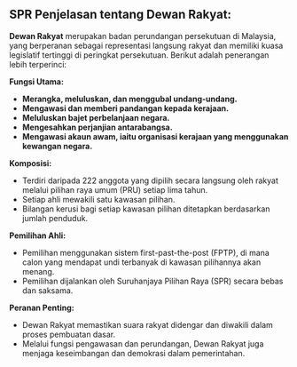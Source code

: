 ## SPR Penjelasan tentang Dewan Rakyat:

**Dewan Rakyat** merupakan badan perundangan persekutuan di Malaysia, yang berperanan sebagai representasi langsung rakyat dan memiliki kuasa legislatif tertinggi di peringkat persekutuan. Berikut adalah penerangan lebih terperinci:

**Fungsi Utama:**

* **Merangka, meluluskan, dan menggubal undang-undang.**
* **Mengawasi dan memberi pandangan kepada kerajaan.**
* **Meluluskan bajet perbelanjaan negara.**
* **Mengesahkan perjanjian antarabangsa.**
* **Mengawasi akaun awam, iaitu organisasi kerajaan yang menggunakan kewangan negara.**

**Komposisi:**

* Terdiri daripada 222 anggota yang dipilih secara langsung oleh rakyat melalui pilihan raya umum (PRU) setiap lima tahun.
* Setiap ahli mewakili satu kawasan pilihan.
* Bilangan kerusi bagi setiap kawasan pilihan ditetapkan berdasarkan jumlah penduduk.

**Pemilihan Ahli:**

* Pemilihan menggunakan sistem first-past-the-post (FPTP), di mana calon yang mendapat undi terbanyak di kawasan pilihannya akan menang.
* Pemilihan dijalankan oleh Suruhanjaya Pilihan Raya (SPR) secara bebas dan saksama.

**Peranan Penting:**

* Dewan Rakyat memastikan suara rakyat didengar dan diwakili dalam proses pembuatan dasar.
* Melalui fungsi pengawasan dan perundangan, Dewan Rakyat juga menjaga keseimbangan dan demokrasi dalam pemerintahan.